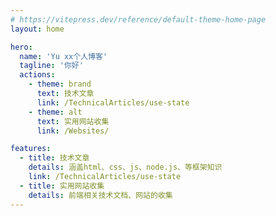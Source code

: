 ```yaml
---
# https://vitepress.dev/reference/default-theme-home-page
layout: home

hero:
  name: 'Yu xx个人博客'
  tagline: '你好'
  actions:
    - theme: brand
      text: 技术文章
      link: /TechnicalArticles/use-state
    - theme: alt
      text: 实用网站收集
      link: /Websites/

features:
  - title: 技术文章
    details: 涵盖html、css、js、node.js、等框架知识
    link: /TechnicalArticles/use-state
  - title: 实用网站收集
    details: 前端相关技术文档、网站的收集
---
```

